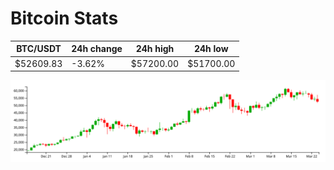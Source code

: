 # Bitcoin Stats

BTC/USDT|24h change|24h high|24h low|
|---|---|---|---|
|$52609.83|-3.62%|$57200.00|$51700.00|

<img src="./chart.svg">
